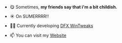 - 😋 Sometimes, **my friends say that i'm a bit childish.**

- ☀ On SUMERRRR!!

- 👨‍💻 Currently developing [DFX WinTweaks](https://ivandfx.github.io/DFXWinTweaks/)

- 📫 You can visit my [Website](https://ivandfx.github.io/)
